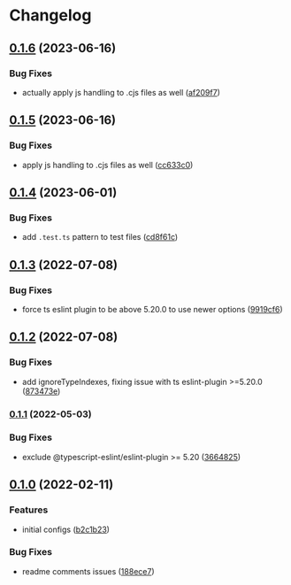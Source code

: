 # Changelog

## [0.1.6](https://github.com/V-ed/eslint-config/compare/eslint-config-v0.1.5...eslint-config-v0.1.6) (2023-06-16)


### Bug Fixes

* actually apply js handling to .cjs files as well ([af209f7](https://github.com/V-ed/eslint-config/commit/af209f7ad8fe48c8c9fe4cf3814b5d516f1db2c9))

## [0.1.5](https://github.com/V-ed/eslint-config/compare/eslint-config-v0.1.4...eslint-config-v0.1.5) (2023-06-16)


### Bug Fixes

* apply js handling to .cjs files as well ([cc633c0](https://github.com/V-ed/eslint-config/commit/cc633c0cf29d4c96a2a444b69e9a3c4ea98868ad))

## [0.1.4](https://github.com/V-ed/eslint-config/compare/eslint-config-v0.1.3...eslint-config-v0.1.4) (2023-06-01)


### Bug Fixes

* add `.test.ts` pattern to test files ([cd8f61c](https://github.com/V-ed/eslint-config/commit/cd8f61cb1bb047d81155ca37306106d33a123c73))

## [0.1.3](https://github.com/V-ed/eslint-config/compare/eslint-config-v0.1.2...eslint-config-v0.1.3) (2022-07-08)


### Bug Fixes

* force ts eslint plugin to be above 5.20.0 to use newer options ([9919cf6](https://github.com/V-ed/eslint-config/commit/9919cf6699aae3e66fdc30ed3c537e30edeca55a))

## [0.1.2](https://github.com/V-ed/eslint-config/compare/eslint-config-v0.1.1...eslint-config-v0.1.2) (2022-07-08)


### Bug Fixes

* add ignoreTypeIndexes, fixing issue with ts eslint-plugin >=5.20.0 ([873473e](https://github.com/V-ed/eslint-config/commit/873473e8a9e295295c4146d69f41e930c11fc6bd))

### [0.1.1](https://github.com/V-ed/eslint-config/compare/eslint-config-v0.1.0...eslint-config-v0.1.1) (2022-05-03)


### Bug Fixes

* exclude @typescript-eslint/eslint-plugin >= 5.20 ([3664825](https://github.com/V-ed/eslint-config/commit/3664825e84ab0af2b4638f347121e845c9bccfbc))

## [0.1.0](https://github.com/V-ed/eslint-config/compare/eslint-config-v0.0.1...eslint-config-v0.1.0) (2022-02-11)


### Features

* initial configs ([b2c1b23](https://github.com/V-ed/eslint-config/commit/b2c1b23a9b7657362cbee7c7d5c3c7cbfa0f9901))


### Bug Fixes

* readme comments issues ([188ece7](https://github.com/V-ed/eslint-config/commit/188ece73c8b723853a95fa400b76c288b47f32ed))
